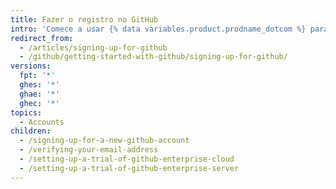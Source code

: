 ```yaml
---
title: Fazer o registro no GitHub
intro: 'Comece a usar {% data variables.product.prodname_dotcom %} para você ou para a sua equipe.'
redirect_from:
  - /articles/signing-up-for-github
  - /github/getting-started-with-github/signing-up-for-github/
versions:
  fpt: '*'
  ghes: '*'
  ghae: '*'
  ghec: '*'
topics:
  - Accounts
children:
  - /signing-up-for-a-new-github-account
  - /verifying-your-email-address
  - /setting-up-a-trial-of-github-enterprise-cloud
  - /setting-up-a-trial-of-github-enterprise-server
---
```



